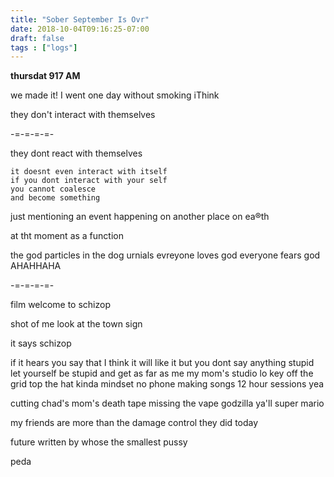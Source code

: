```yaml
---
title: "Sober September Is Ovr"
date: 2018-10-04T09:16:25-07:00
draft: false
tags : ["logs"]
---
```


**thursdat 917 AM**

we made it! I went one day without smoking iThink



they don't interact with themselves



-=-=-=-=-

they dont react with themselves

```
it doesnt even interact with itself
if you dont interact with your self
you cannot coalesce
and become something
```



just mentioning an event happening on another place on ea®th

at tht moment as a function


the god particles
in the dog urnials
evreyone loves god
everyone fears god
AHAHHAHA



-=-=-=-=-



film welcome to schizop

shot of me look at the town sign

it says schizop

if it hears you say that
I think it will like it
but you dont say anything
stupid
let yourself be stupid
and get as far as me
my mom's studio lo key
off the grid
top the hat
kinda mindset
no phone
making songs 12 hour sessions yea

cutting chad's mom's death tape
missing the vape
godzilla ya'll
super mario


my friends are more
than the damage control they did today


future written by whose the smallest pussy

peda
